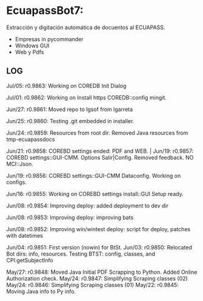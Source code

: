 # EcuapassBot7: 
Extracción y digitación automática de docuentos al ECUAPASS.
- Empresas in pycommander
- Windows GUI
- Web y Pdfs 


## LOG
Jul/05: r0.9863: Working on COREDB Init Dialog

Jul/01: r0.9862: Working on Install https COREDB::config mingit.

Jun/27: r0.9861: Moved repo to lgsof from lgarreta

Jun/25: r0.9860: Testing .git embedded in installer.

Jun/24: r0.9859: Resources from root dir. Removed Java resources from tmp-ecuapassdocs

Jun/21: r0.9858: COREBD settings ended: PDF and WEB.
|
Jun/19: r0.9857: COREBD settings::GUI-CMM. Options Salir|Config. Removed feedback. NO MCI::Json. 

Jun/19: r0.9856: COREBD settings::GUI-CMM Dataconfig. Working on configs.

Jun/16: r0.9855: Working on COREBD settings install::GUI Setup ready.

Jun/08: r0.9854: Improving deploy: added deployment to dev dir

Jun/08: r0.9853: Improving deploy: improving bats

Jun/08: r0.9852: Improving win/wintest deploy: script for deploy, patches with datetimes

Jun/04: r0.9851: First version (nowin) for BtSt.
Jun/03: r0.9850: Relocated Bot dirs: info, resources. Testing BTST: config, classes, and CPI:getSubjectInfo

May/27: r0.9848: Moved Java Initial PDF Scrapping to Python. Added Online Authorization check. 
May/24: r0.9847: Simplifying Scraping classes (02)
May/24: r0.9846: Simplifying Scraping classes (01)
May/22: r0.9845: Moving Java info to Py info.

